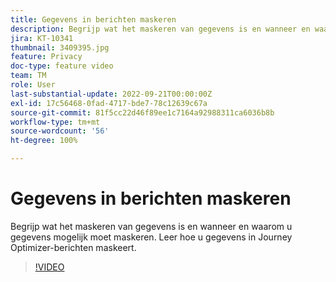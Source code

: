 ```yaml
---
title: Gegevens in berichten maskeren
description: Begrijp wat het maskeren van gegevens is en wanneer en waarom u gegevens mogelijk moet maskeren. Leer hoe u gegevens in Journey Optimizer-berichten maskeert.
jira: KT-10341
thumbnail: 3409395.jpg
feature: Privacy
doc-type: feature video
team: TM
role: User
last-substantial-update: 2022-09-21T00:00:00Z
exl-id: 17c56468-0fad-4717-bde7-78c12639c67a
source-git-commit: 81f5cc22d46f89ee1c7164a92988311ca6036b8b
workflow-type: tm+mt
source-wordcount: '56'
ht-degree: 100%

---
```


# Gegevens in berichten maskeren

Begrijp wat het maskeren van gegevens is en wanneer en waarom u gegevens mogelijk moet maskeren. Leer hoe u gegevens in Journey Optimizer-berichten maskeert.

>[!VIDEO](https://video.tv.adobe.com/v/3409395?quality=12&learn=on)
